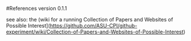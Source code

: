 #References
version 0.1.1

see also: the (wiki for a running Collection of Papers and Websites of Possible Interest](https://github.com/ASU-CPI/github-experiment/wiki/Collection-of-Papers-and-Websites-of-Possible-Interest)

